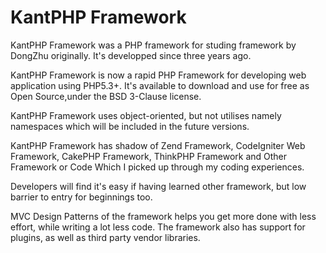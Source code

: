 KantPHP Framework
=======

KantPHP Framework was a PHP framework for studing framework by DongZhu originally. It's developped since three years ago. 

KantPHP Framework is now a rapid PHP Framework for developing web application using PHP5.3+. It's available  to download and use for free as Open Source,under the BSD 3-Clause license.

KantPHP Framework uses object-oriented, but not utilises namely namespaces which will be included in the future versions.

KantPHP Framework has shadow of Zend Framework, CodeIgniter Web Framework, CakePHP Framework, ThinkPHP Framework and Other Framework or Code Which I picked up through my coding experiences. 

Developers will find it's easy if having learned other framework, but low barrier to entry for beginnings too.

MVC Design Patterns of the framework helps you get more done with less effort, while writing a lot less code.
The framework also has support for plugins, as well as third party vendor libraries.



